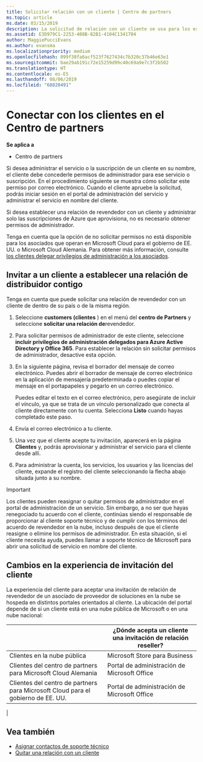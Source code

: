 ```yaml
---
title: Solicitar relación con un cliente | Centro de partners
ms.topic: article
ms.date: 03/15/2019
description: La solicitud de relación con un cliente se usa para los escenarios multipartner y multicanal. También es útil si un cliente quita tus privilegios de administrador delegado y necesitas restaurarlos para proporcionar aprovisionamiento o soporte técnico.
ms.assetid: E3D979C1-2253-408B-82B1-4104C1341704
author: MaggiePucciEvans
ms.author: evansma
ms.localizationpriority: medium
ms.openlocfilehash: 099f38fa6acf523f7627434c7b320c37b46e63e1
ms.sourcegitcommit: bae29ab191c72e15259d99c40c69a9e7c3f2b502
ms.translationtype: HT
ms.contentlocale: es-ES
ms.lasthandoff: 08/06/2019
ms.locfileid: "68820491"
---
```

# <a name="connect-with-customers-in-partner-center"></a>Conectar con los clientes en el Centro de partners

**Se aplica a**

-  Centro de partners

Si desea administrar el servicio o la suscripción de un cliente en su nombre, el cliente debe concederle permisos de administrador para ese servicio o suscripción. En el procedimiento siguiente se muestra cómo solicitar este permiso por correo electrónico. Cuando el cliente apruebe la solicitud, podrás iniciar sesión en el portal de administración del servicio y administrar el servicio en nombre del cliente.

Si desea establecer una relación de revendedor con un cliente y administrar solo las suscripciones de Azure que aprovisiona, no es necesario obtener permisos de administrador.

Tenga en cuenta que la opción de no solicitar permisos no está disponible para los asociados que operan en Microsoft Cloud para el gobierno de EE. UU. o Microsoft Cloud Alemania. Para obtener más información, consulte [los clientes delegar privilegios de administración a los asociados](https://docs.microsoft.com/partner-center/customers_revoke_admin_privileges).


## <a name="invite-a-customer-to-establish-a-reseller-relationship-with-you"></a>Invitar a un cliente a establecer una relación de distribuidor contigo

Tenga en cuenta que puede solicitar una relación de revendedor con un cliente de dentro de su país o de la misma región.

1.  Seleccione **customers (clientes** ) en el menú del **centro de Partners** y seleccione **solicitar una relación de**revendedor.

2.  Para solicitar permisos de administrador de este cliente, seleccione **incluir privilegios de administración delegados para Azure Active Directory y Office 365**. Para establecer la relación sin solicitar permisos de administrador, desactive esta opción. 

3.  En la siguiente página, revisa el borrador del mensaje de correo electrónico. Puedes abrir el borrador de mensaje de correo electrónico en la aplicación de mensajería predeterminada o puedes copiar el mensaje en el portapapeles y pegarlo en un correo electrónico. 

    Puedes editar el texto en el correo electrónico, pero asegúrate de incluir el vínculo, ya que se trata de un vínculo personalizado que conecta al cliente directamente con tu cuenta. Selecciona **Listo** cuando hayas completado este paso.

3.  Envía el correo electrónico a tu cliente.

5.  Una vez que el cliente acepte tu invitación, aparecerá en la página **Clientes** y, podrás aprovisionar y administrar el servicio para el cliente desde allí.

 
6.  Para administrar la cuenta, los servicios, los usuarios y las licencias del cliente, expande el registro del cliente seleccionando la flecha abajo situada junto a su nombre.


> [!IMPORTANT]  
> Los clientes pueden reasignar o quitar permisos de administrador en el portal de administración de un servicio. Sin embargo, a no ser que hayas renegociado tu acuerdo con el cliente, continúas siendo el responsable de proporcionar al cliente soporte técnico y de cumplir con los términos del acuerdo de revendedor en la nube, incluso después de que el cliente reasigne o elimine los permisos de administrador. En esta situación, si el cliente necesita ayuda, puedes llamar a soporte técnico de Microsoft para abrir una solicitud de servicio en nombre del cliente.

## <a name="changes-to-the-customer-invitation-experience"></a>Cambios en la experiencia de invitación del cliente

La experiencia del cliente para aceptar una invitación de relación de revendedor de un asociado de proveedor de soluciones en la nube se hospeda en distintos portales orientados al cliente. La ubicación del portal depende de si un cliente está en una nube pública de Microsoft o en una nube nacional: 

|  | ¿Dónde acepta un cliente una invitación de relación reseller? |
|---------|---------
| Clientes en la nube pública | Microsoft Store para Business |
| Clientes del centro de partners para Microsoft Cloud Alemania | Portal de administración de Microsoft Office |
| Clientes del centro de partners para Microsoft Cloud para el gobierno de EE. UU. | Portal de administración de Microsoft Office |
|

## <a name="see-also"></a>Vea también

- [Asignar contactos de soporte técnico](assign-support-contacts.md)
- [Quitar una relación con un cliente](remove-a-relationship.md)

